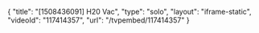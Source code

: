 {
    "title": "[1508436091] H20 Vac",
    "type": "solo",
    "layout": "iframe-static",
    "videoId": "117414357",
    "url": "\/tvpembed\/117414357"
}